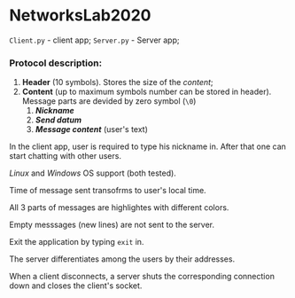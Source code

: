 # NetworksLab2020
`Client.py` - client app;
`Server.py` - Server app;

### Protocol description:
1. **Header** (10 symbols). Stores the size of the *content*; 
2. **Content** (up to maximum symbols number can be stored in header). Message parts are devided by zero symbol (`\0`)
    1. **_Nickname_** 
    2. **_Send datum_** 
    3. **_Message content_** (user's text)
    

In the client app, user is required to type his nickname in. After that one can start chatting with other users.

*Linux* and *Windows* OS support (both tested).

Time of message sent transofrms to user's local time.

All 3 parts of messages are highlightes with different colors.

Empty messsages (new lines) are not sent to the server.

Exit the application by typing `exit` in.

The server differentiates among the users by their addresses.

When a client disconnects, a server shuts the corresponding connection down and closes the client's socket.
